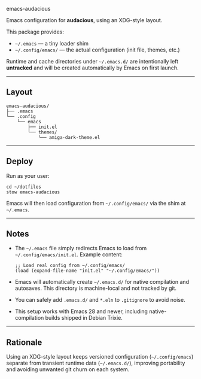  emacs-audacious

Emacs configuration for **audacious**, using an XDG-style layout.

This package provides:
- `~/.emacs` — a tiny loader shim
- `~/.config/emacs/` — the actual configuration (init file, themes, etc.)

Runtime and cache directories under `~/.emacs.d/` are intentionally left
**untracked** and will be created automatically by Emacs on first launch.

---

## Layout

    emacs-audacious/
    ├── .emacs
    └── .config
        └── emacs
            ├── init.el
            └── themes/
                └── amiga-dark-theme.el

---

## Deploy

Run as your user:

    cd ~/dotfiles
    stow emacs-audacious

Emacs will then load configuration from `~/.config/emacs/` via the shim at
`~/.emacs`.

---

## Notes

- The `~/.emacs` file simply redirects Emacs to load from `~/.config/emacs/init.el`.
  Example content:

      ;; Load real config from ~/.config/emacs/
      (load (expand-file-name "init.el" "~/.config/emacs/"))

- Emacs will automatically create `~/.emacs.d/` for native compilation and
  autosaves. This directory is machine-local and not tracked by git.
- You can safely add `.emacs.d/` and `*.eln` to `.gitignore` to avoid noise.
- This setup works with Emacs 28 and newer, including native-compilation builds
  shipped in Debian Trixie.

---

## Rationale

Using an XDG-style layout keeps versioned configuration (`~/.config/emacs`)
separate from transient runtime data (`~/.emacs.d/`), improving portability and
avoiding unwanted git churn on each system.

